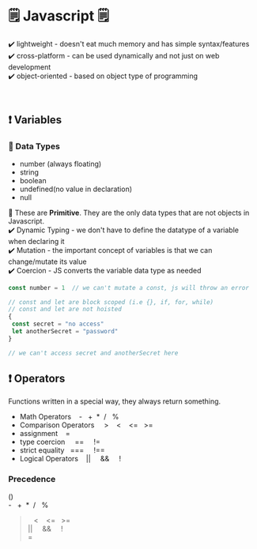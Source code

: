 # 🗒️ Javascript 🗒️

✔️ lightweight - doesn't eat much memory and has simple syntax/features<br>
✔️ cross-platform - can be used dynamically and not just on web development<br>
✔️ object-oriented - based on object type of programming<br>

<br>

## ❗ Variables

### 🔔 Data Types
- number (always floating)<br>
- string<br>
- boolean<br>
- undefined(no value in declaration)<br>
- null<br>  

🔆 These are <strong>Primitive</strong>. They are the only data types that are not objects in Javascript.<br>
✔️ Dynamic Typing - we don't have to define the datatype of a variable when declaring it<br>
✔️ Mutation - the important concept of variables is that we can change/mutate its value<br>
✔️ Coercion - JS converts the variable data type as needed<br>

```javascript
const number = 1  // we can't mutate a const, js will throw an error

// const and let are block scoped (i.e {}, if, for, while)
// const and let are not hoisted
{
 const secret = "no access"
 let anotherSecret = "password"
}

// we can't access secret and anotherSecret here
```

## ❗ Operators

Functions written in a special way, they always return something.
- Math Operators   &nbsp;&nbsp; -&nbsp;&nbsp; +&nbsp;&nbsp;*&nbsp;&nbsp;/&nbsp;&nbsp; %
- Comparison Operators &nbsp; &nbsp; > &nbsp;&nbsp;  < &nbsp;&nbsp; <= &nbsp;&nbsp;>= 
- assignment &nbsp; &nbsp;=
- type coercion &nbsp; &nbsp; == &nbsp; &nbsp; !=
- strict equality  &nbsp;  === &nbsp; &nbsp; !==
- Logical Operators &nbsp; &nbsp;|| &nbsp; &nbsp; && &nbsp; &nbsp; !

### Precedence
() <br>
 -&nbsp;&nbsp; +&nbsp;&nbsp;*&nbsp;&nbsp;/&nbsp;&nbsp; % <br>
 > &nbsp;&nbsp;  < &nbsp;&nbsp; <= &nbsp;&nbsp;>= <br>
 || &nbsp; &nbsp; && &nbsp; &nbsp; ! <br>
 = 
